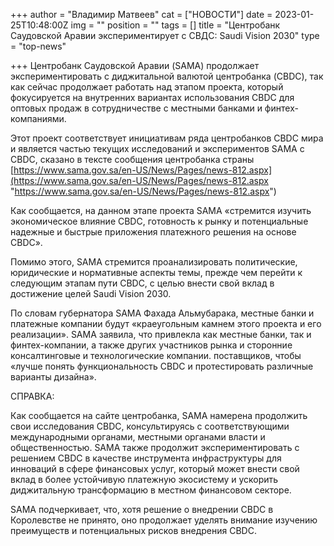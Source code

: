 +++
author = "Владимир Матвеев"
cat = ["НОВОСТИ"]
date = 2023-01-25T10:48:00Z
img = ""
position = ""
tags = []
title = "Центробанк Саудовской Аравии экспериментирует с СВДС: Saudi Vision 2030"
type = "top-news"

+++
Центробанк Саудовской Аравии (SAMA) продолжает экспериментировать с диджитальной валютой центробанка (CBDC), так как сейчас продолжает работать над этапом проекта, который фокусируется на внутренних вариантах использования CBDC для оптовых продаж в сотрудничестве с местными банками и финтех-компаниями.

Этот проект соответствует инициативам ряда центробанков CBDC мира и является частью текущих исследований и экспериментов SAMA с CBDC, сказано в тексте сообщения центробанка страны [https://www.sama.gov.sa/en-US/News/Pages/news-812.aspx](https://www.sama.gov.sa/en-US/News/Pages/news-812.aspx "https://www.sama.gov.sa/en-US/News/Pages/news-812.aspx")

Как сообщается, на данном этапе проекта SAMA «стремится изучить экономическое влияние CBDC, готовность к рынку и потенциальные надежные и быстрые приложения платежного решения на основе CBDC».

Помимо этого, SAMA стремится проанализировать политические, юридические и нормативные аспекты темы, прежде чем перейти к следующим этапам пути CBDC, с целью внести свой вклад в достижение целей Saudi Vision 2030.

По словам губернатора SAMA Фахада Альмубарака, местные банки и платежные компании будут «краеугольным камнем этого проекта и его реализации». SAMA заявила, что привлекла как местные банки, так и финтех-компании, а также других участников рынка и сторонние консалтинговые и технологические компании. поставщиков, чтобы «лучше понять функциональность CBDC и протестировать различные варианты дизайна».

СПРАВКА:

Как сообщается на сайте центробанка, SAMA намерена продолжить свои исследования CBDC, консультируясь с соответствующими международными органами, местными органами власти и общественностью. SAMA также продолжит экспериментировать с решением CBDC в качестве инструмента инфраструктуры для инноваций в сфере финансовых услуг, который может внести свой вклад в более устойчивую платежную экосистему и ускорить диджитальную трансформацию в местном финансовом секторе.

SAMA подчеркивает, что, хотя решение о внедрении CBDC в Королевстве не принято, оно продолжает уделять внимание изучению преимуществ и потенциальных рисков внедрения CBDC.